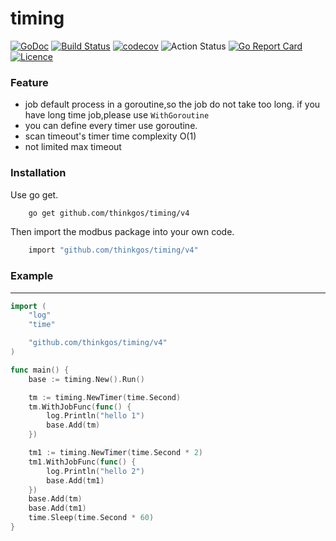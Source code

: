 # timing  
[![GoDoc](https://godoc.org/github.com/thinkgos/timing?status.svg)](https://godoc.org/github.com/thinkgos/timing)
[![Build Status](https://travis-ci.org/thinkgos/timing.svg?branch=master)](https://travis-ci.org/thinkgos/timing)
[![codecov](https://codecov.io/gh/thinkgos/timing/branch/master/graph/badge.svg)](https://codecov.io/gh/thinkgos/timing)
![Action Status](https://github.com/thinkgos/timing/workflows/Go/badge.svg)
[![Go Report Card](https://goreportcard.com/badge/github.com/thinkgos/timing)](https://goreportcard.com/report/github.com/thinkgos/timing)
[![Licence](https://img.shields.io/github/license/thinkgos/timing)](https://raw.githubusercontent.com/thinkgos/timing/master/LICENSE)  

### Feature
 - job default process in a goroutine,so the job do not take too long. if you have long time job,please use `WithGoroutine`
 - you can define every timer use goroutine.
 - scan timeout's timer time complexity O(1)
 - not limited max timeout
 
### Installation

Use go get.
```bash
    go get github.com/thinkgos/timing/v4
```

Then import the modbus package into your own code.
```bash
    import "github.com/thinkgos/timing/v4"
```

### Example

---

```go
import (
	"log"
	"time"

	"github.com/thinkgos/timing/v4"
)

func main() {
	base := timing.New().Run()

	tm := timing.NewTimer(time.Second)
	tm.WithJobFunc(func() {
		log.Println("hello 1")
		base.Add(tm)
	})

	tm1 := timing.NewTimer(time.Second * 2)
	tm1.WithJobFunc(func() {
		log.Println("hello 2")
		base.Add(tm1)
	})
	base.Add(tm)
	base.Add(tm1)
	time.Sleep(time.Second * 60)
}

```

    
 
